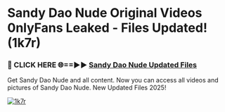 # Sandy Dao Nude Original Videos 0nlyFans Leaked - Files Updated! (1k7r)

<h3>🔴 CLICK HERE 🌐==►► <a href="https://tinyurl.com/yc6ubb5a" rel="nofollow">Sandy Dao Nude Updated Files</a></h3>

Get Sandy Dao Nude and all content. Now you can access all videos and pictures of Sandy Dao Nude. New Updated Files 2025!

[![1k7r](https://i.imgur.com/7eu0CRL.gif)](https://tinyurl.com/yc6ubb5a)
